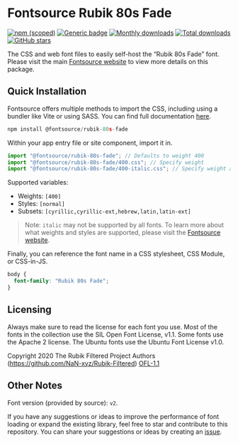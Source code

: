 # Fontsource Rubik 80s Fade

[![npm (scoped)](https://img.shields.io/npm/v/@fontsource/rubik-80s-fade?color=brightgreen)](https://www.npmjs.com/package/@fontsource/rubik-80s-fade) [![Generic badge](https://img.shields.io/badge/fontsource-passing-brightgreen)](https://github.com/fontsource/fontsource) [![Monthly downloads](https://badgen.net/npm/dm/@fontsource/rubik-80s-fade)](https://github.com/fontsource/fontsource) [![Total downloads](https://badgen.net/npm/dt/@fontsource/rubik-80s-fade)](https://github.com/fontsource/fontsource) [![GitHub stars](https://img.shields.io/github/stars/fontsource/fontsource.svg?style=social&label=Star)](https://github.com/fontsource/fontsource/stargazers)

The CSS and web font files to easily self-host the “Rubik 80s Fade” font. Please visit the main [Fontsource website](https://fontsource.org/fonts/rubik-80s-fade) to view more details on this package.

## Quick Installation

Fontsource offers multiple methods to import the CSS, including using a bundler like Vite or using SASS. You can find full documentation [here](https://fontsource.org/docs/getting-started/introduction).

```javascript
npm install @fontsource/rubik-80s-fade
```

Within your app entry file or site component, import it in.

```javascript
import "@fontsource/rubik-80s-fade"; // Defaults to weight 400
import "@fontsource/rubik-80s-fade/400.css"; // Specify weight
import "@fontsource/rubik-80s-fade/400-italic.css"; // Specify weight and style
```

Supported variables:
- Weights: `[400]`
- Styles: `[normal]`
- Subsets: `[cyrillic,cyrillic-ext,hebrew,latin,latin-ext]`

> Note: `italic` may not be supported by all fonts. To learn more about what weights and styles are supported, please visit the [Fontsource website](https://fontsource.org/fonts/rubik-80s-fade).

Finally, you can reference the font name in a CSS stylesheet, CSS Module, or CSS-in-JS.

```css
body {
  font-family: "Rubik 80s Fade";
}
```

## Licensing
Always make sure to read the license for each font you use. Most of the fonts in the collection use the SIL Open Font License, v1.1. Some fonts use the Apache 2 license. The Ubuntu fonts use the Ubuntu Font License v1.0.

Copyright 2020 The Rubik Filtered Project Authors (https://github.com/NaN-xyz/Rubik-Filtered)
[OFL-1.1](http://scripts.sil.org/OFL)

## Other Notes
Font version (provided by source): `v2`.

If you have any suggestions or ideas to improve the performance of font loading or expand the existing library, feel free to star and contribute to this repository. You can share your suggestions or ideas by creating an [issue](https://github.com/fontsource/fontsource/issues).